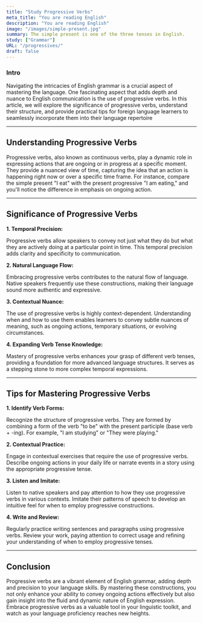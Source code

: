 ```yaml
---
title: "Study Progressive Verbs"
meta_title: "You are reading English"
description: "You are reading English"
image: "/images/simple-present.jpg"
summary: The simple present is one of the three tenses in English.
study: ["Grammar"]
URL: "/progressives/"
draft: false
---
```


### Intro 

Navigating the intricacies of English grammar is a crucial aspect of mastering the language. One fascinating aspect that adds depth and nuance to English communication is the use of progressive verbs. In this article, we will explore the significance of progressive verbs, understand their structure, and provide practical tips for foreign language learners to seamlessly incorporate them into their language repertoire

<hr>

## Understanding Progressive Verbs

Progressive verbs, also known as continuous verbs, play a dynamic role in expressing actions that are ongoing or in progress at a specific moment. They provide a nuanced view of time, capturing the idea that an action is happening right now or over a specific time frame. For instance, compare the simple present "I eat" with the present progressive "I am eating," and you'll notice the difference in emphasis on ongoing action.

<hr>

## Significance of Progressive Verbs

**1. Temporal Precision:**

Progressive verbs allow speakers to convey not just what they do but what they are actively doing at a particular point in time. This temporal precision adds clarity and specificity to communication.

**2. Natural Language Flow:**

Embracing progressive verbs contributes to the natural flow of language. Native speakers frequently use these constructions, making their language sound more authentic and expressive.

**3. Contextual Nuance:**

The use of progressive verbs is highly context-dependent. Understanding when and how to use them enables learners to convey subtle nuances of meaning, such as ongoing actions, temporary situations, or evolving circumstances.

**4. Expanding Verb Tense Knowledge:**

Mastery of progressive verbs enhances your grasp of different verb tenses, providing a foundation for more advanced language structures. It serves as a stepping stone to more complex temporal expressions.

<hr>

## Tips for Mastering Progressive Verbs

**1. Identify Verb Forms:**

Recognize the structure of progressive verbs. They are formed by combining a form of the verb "to be" with the present participle (base verb + -ing). For example, "I am studying" or "They were playing."

**2. Contextual Practice:**

Engage in contextual exercises that require the use of progressive verbs. Describe ongoing actions in your daily life or narrate events in a story using the appropriate progressive tense.

**3. Listen and Imitate:**

Listen to native speakers and pay attention to how they use progressive verbs in various contexts. Imitate their patterns of speech to develop an intuitive feel for when to employ progressive constructions.

**4. Write and Review:**

Regularly practice writing sentences and paragraphs using progressive verbs. Review your work, paying attention to correct usage and refining your understanding of when to employ progressive tenses.

<hr>

## Conclusion

Progressive verbs are a vibrant element of English grammar, adding depth and precision to your language skills. By mastering these constructions, you not only enhance your ability to convey ongoing actions effectively but also gain insight into the fluid and dynamic nature of English expression. Embrace progressive verbs as a valuable tool in your linguistic toolkit, and watch as your language proficiency reaches new heights.
